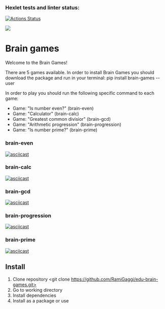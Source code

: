 ### Hexlet tests and linter status:
[![Actions Status](https://github.com/TEXHOMEHT/python-project-lvl1/workflows/hexlet-check/badge.svg)](https://github.com/TEXHOMEHT/python-project-lvl1/actions)

<a href="https://codeclimate.com/github/TEXHOMEHT/python-project-lvl1/maintainability"><img src="https://api.codeclimate.com/v1/badges/3061aa320c38b9253914/maintainability" /></a>

#  Brain games

Welcome to the Brain Games!

There are 5 games available. In order to install Brain Games you should download the package and run in your terminal: pip install brain-games --user

In order to play you should run the following specific command to each game:

* Game: "Is number even?" (brain-even)
* Game: "Calculator" (brain-calc)
* Game: "Greatest common divisior" (brain-gcd)
* Game: "Arithmetic progression" (brain-progression)
* Game: "Is number prime?" (brain-prime)


### brain-even 

[![asciicast](https://asciinema.org/a/tf0QSAXsuZMn5nL414LIabkzV.svg)](https://asciinema.org/a/tf0QSAXsuZMn5nL414LIabkzV)

### brain-calc 

[![asciicast](https://asciinema.org/a/sxUBVuxRgUgeplmdHMbwXeqBT.svg)](https://asciinema.org/a/sxUBVuxRgUgeplmdHMbwXeqBT)

### brain-gcd 

[![asciicast](https://asciinema.org/a/wScQO7RMTFpCez3d9DOYmfdMF.svg)](https://asciinema.org/a/wScQO7RMTFpCez3d9DOYmfdMF)

### brain-progression 

[![asciicast](https://asciinema.org/a/s8KLdza89NfOh1pftaeu9CzST.svg)](https://asciinema.org/a/s8KLdza89NfOh1pftaeu9CzST)

### brain-prime 

[![asciicast](https://asciinema.org/a/mBzKroDd73S9z1i0IbRWuyiJx.svg)](https://asciinema.org/a/mBzKroDd73S9z1i0IbRWuyiJx)

## Install
1. Clone repository <git clone https://github.com/RamiGaggi/edu-brain-games.git>
2. Go to working directory <cd edu-brain-games>
3. Install dependencies <make install>
4. Install as a package <make package-install> or use <poetry run>
